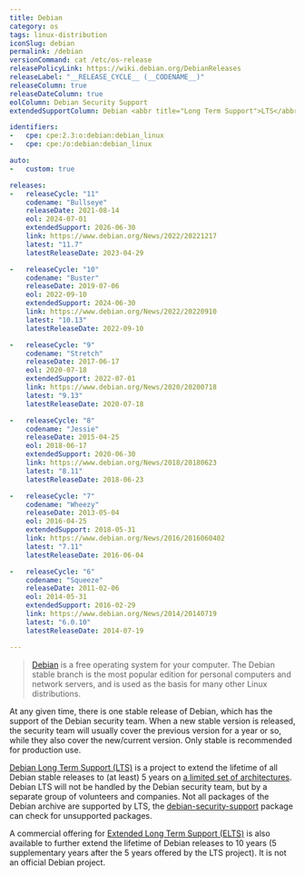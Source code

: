 ```yaml
---
title: Debian
category: os
tags: linux-distribution
iconSlug: debian
permalink: /debian
versionCommand: cat /etc/os-release
releasePolicyLink: https://wiki.debian.org/DebianReleases
releaseLabel: "__RELEASE_CYCLE__ (__CODENAME__)"
releaseColumn: true
releaseDateColumn: true
eolColumn: Debian Security Support
extendedSupportColumn: Debian <abbr title="Long Term Support">LTS</abbr>

identifiers:
-   cpe: cpe:2.3:o:debian:debian_linux
-   cpe: cpe:/o:debian:debian_linux

auto:
-   custom: true

releases:
-   releaseCycle: "11"
    codename: "Bullseye"
    releaseDate: 2021-08-14
    eol: 2024-07-01
    extendedSupport: 2026-06-30
    link: https://www.debian.org/News/2022/20221217
    latest: "11.7"
    latestReleaseDate: 2023-04-29

-   releaseCycle: "10"
    codename: "Buster"
    releaseDate: 2019-07-06
    eol: 2022-09-10
    extendedSupport: 2024-06-30
    link: https://www.debian.org/News/2022/20220910
    latest: "10.13"
    latestReleaseDate: 2022-09-10

-   releaseCycle: "9"
    codename: "Stretch"
    releaseDate: 2017-06-17
    eol: 2020-07-18
    extendedSupport: 2022-07-01
    link: https://www.debian.org/News/2020/20200718
    latest: "9.13"
    latestReleaseDate: 2020-07-18

-   releaseCycle: "8"
    codename: "Jessie"
    releaseDate: 2015-04-25
    eol: 2018-06-17
    extendedSupport: 2020-06-30
    link: https://www.debian.org/News/2018/20180623
    latest: "8.11"
    latestReleaseDate: 2018-06-23

-   releaseCycle: "7"
    codename: "Wheezy"
    releaseDate: 2013-05-04
    eol: 2016-04-25
    extendedSupport: 2018-05-31
    link: https://www.debian.org/News/2016/2016060402
    latest: "7.11"
    latestReleaseDate: 2016-06-04

-   releaseCycle: "6"
    codename: "Squeeze"
    releaseDate: 2011-02-06
    eol: 2014-05-31
    extendedSupport: 2016-02-29
    link: https://www.debian.org/News/2014/20140719
    latest: "6.0.10"
    latestReleaseDate: 2014-07-19

---
```


> [Debian](https://www.debian.org/) is a free operating system for your computer. The Debian stable
> branch is the most popular edition for personal computers and network servers, and is used as the
> basis for many other Linux distributions.

At any given time, there is one stable release of Debian, which has the support of the Debian
security team. When a new stable version is released, the security team will usually cover the
previous version for a year or so, while they also cover the new/current version. Only stable is
recommended for production use.

[Debian Long Term Support (LTS)](https://wiki.debian.org/LTS) is a project to extend the lifetime of
all Debian stable releases to (at least) 5 years on [a limited set of
architectures](https://lts-team.pages.debian.net/wiki/FAQ.html#what-architectures-are-supported).
Debian LTS will not be handled by the Debian security team, but by a separate group of volunteers
and companies. Not all packages of the Debian archive are supported by LTS, the
[debian-security-support](https://wiki.debian.org/LTS/Using#Check_for_unsupported_packages) package
can check for unsupported packages.

A commercial offering for [Extended Long Term Support (ELTS)](https://wiki.debian.org/LTS/Extended)
is also available to further extend the lifetime of Debian releases to 10 years (5 supplementary
years after the 5 years offered by the LTS project). It is not an official Debian project.
